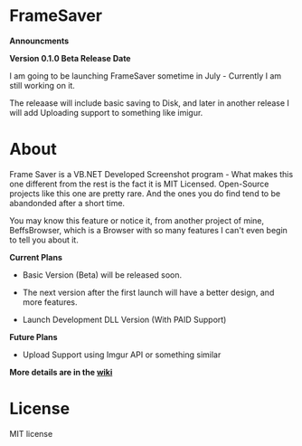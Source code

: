 # FrameSaver

**Announcments**

**Version 0.1.0 Beta Release Date**

I am going to be launching FrameSaver sometime in July - Currently I am still working on it. 

The releaase will include basic saving to Disk, and later in another release I will add Uploading support to something like imigur.



# About 
Frame Saver is a VB.NET Developed Screenshot program - What makes this one different from the rest is the fact it is MIT Licensed. Open-Source projects like this one are pretty rare. And the ones you do find tend to be abandonded after a short time. 

You may know this feature or notice it, from another project of mine, BeffsBrowser, which is a Browser with so many features I can't even begin to tell you about it. 


**Current Plans**

- Basic Version (Beta) will be released soon. 

- The next version after the first launch will have a better design, and more features. 

- Launch Development DLL Version (With PAID Support) 

**Future Plans**

- Upload Support using Imgur API or something similar





**More details are in the [wiki](https://github.com/jdc20181/FrameSaver/wiki)**



# License

MIT license
